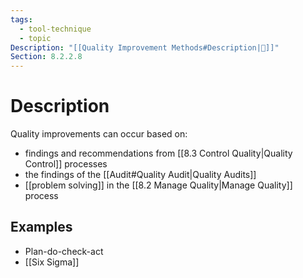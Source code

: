 ```yaml
---
tags:
  - tool-technique
  - topic
Description: "[[Quality Improvement Methods#Description|📝]]"
Section: 8.2.2.8
---
```

# Description
Quality improvements can occur based on:
- findings and recommendations from [[8.3 Control Quality|Quality Control]] processes
- the findings of the [[Audit#Quality Audit|Quality Audits]]
- [[problem solving]] in the [[8.2 Manage Quality|Manage Quality]] process
## Examples
- Plan-do-check-act
- [[Six Sigma]]